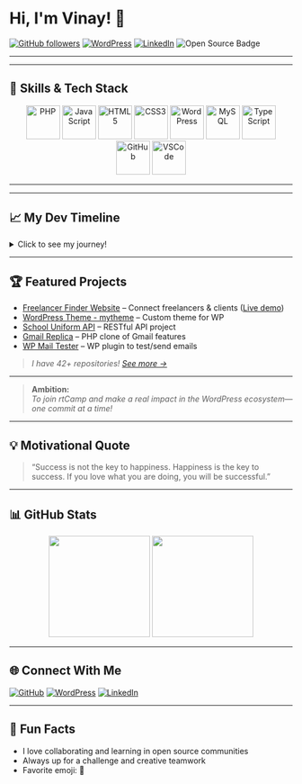 

# Hi, I'm Vinay! 👋

[![GitHub followers](https://img.shields.io/github/followers/vinay070403?style=social)](https://github.com/vinay070403?tab=followers)
[![WordPress](https://img.shields.io/badge/-WordPress%20Profile-21759b?logo=wordpress&logoColor=white)](https://profiles.wordpress.org/vinay070403)
[![LinkedIn](https://img.shields.io/badge/-LinkedIn-blue?logo=linkedin&logoColor=white)](https://www.linkedin.com/in/vinay070403/)
![Open Source Badge](https://img.shields.io/badge/I%20%E2%9D%A4%EF%B8%8F%20Open%20Source-blueviolet?style=for-the-badge)

---


---
## 🌟 Skills & Tech Stack

<p align="center">
  <img src="https://cdn.jsdelivr.net/gh/devicons/devicon/icons/php/php-original.svg" width="60" alt="PHP" title="PHP"/>
  <img src="https://cdn.jsdelivr.net/gh/devicons/devicon/icons/javascript/javascript-original.svg" width="60" alt="JavaScript" title="JavaScript"/>
  <img src="https://cdn.jsdelivr.net/gh/devicons/devicon/icons/html5/html5-original.svg" width="60" alt="HTML5" title="HTML5"/>
  <img src="https://cdn.jsdelivr.net/gh/devicons/devicon/icons/css3/css3-original.svg" width="60" alt="CSS3" title="CSS3"/>
  <img src="https://cdn.jsdelivr.net/gh/devicons/devicon/icons/wordpress/wordpress-original.svg" width="60" alt="WordPress" title="WordPress"/>
  <img src="https://cdn.jsdelivr.net/gh/devicons/devicon/icons/mysql/mysql-original.svg" width="60" alt="MySQL" title="MySQL"/>
  <img src="https://cdn.jsdelivr.net/gh/devicons/devicon/icons/typescript/typescript-original.svg" width="60" alt="TypeScript" title="TypeScript"/>
  <img src="https://cdn.jsdelivr.net/gh/devicons/devicon/icons/github/github-original.svg" width="60" alt="GitHub" title="GitHub"/>
  <img src="https://cdn.jsdelivr.net/gh/devicons/devicon/icons/vscode/vscode-original.svg" width="60" alt="VSCode" title="VSCode"/>
</p>

---

---

## 📈 My Dev Timeline

<details>
  <summary>Click to see my journey!</summary>
  <ul>
    <li><b>2022</b> – Started coding and explored web fundamentals</li>
    <li><b>2023</b> – Built my first WordPress theme, APIs, and freelance platform</li>
    <li><b>2024</b> – Advanced into plugin dev, REST APIs, teamwork & open source</li>
    <li><b>Now</b> – <b>rtCamp Preparation</b>: mastering WordPress, collaborating, and aiming for impact!</li>
    <li><b>Future</b> – Dreaming big, growing with rtCamp, and contributing to open source</li>
  </ul>
</details>

---

## 🏆 Featured Projects

- [Freelancer Finder Website](https://github.com/vinay070403/freelancer) – Connect freelancers & clients ([Live demo](https://freelancer-lac.vercel.app))
- [WordPress Theme - mytheme](https://github.com/vinay070403/mytheme) – Custom theme for WP
- [School Uniform API](https://github.com/vinay070403/school-uniform-api) – RESTful API project
- [Gmail Replica](https://github.com/vinay070403/gmail_replica) – PHP clone of Gmail features
- [WP Mail Tester](https://github.com/vinay070403/WP_Mail_Test) – WP plugin to test/send emails

> _I have 42+ repositories! [See more →](https://github.com/search?q=user:vinay070403&sort=stars&order=desc)_

---


> **Ambition:**  
> *To join rtCamp and make a real impact in the WordPress ecosystem—one commit at a time!*

---

## 💡 Motivational Quote

> “Success is not the key to happiness. Happiness is the key to success. If you love what you are doing, you will be successful.”

---

## 📊 GitHub Stats

<p align="center">
  <img src="https://github-readme-stats.vercel.app/api?username=vinay070403&show_icons=true&theme=radical" height="180"/>
  <img src="https://github-readme-streak-stats.herokuapp.com/?user=vinay070403&theme=radical" height="180"/>
</p>

---

## 🌐 Connect With Me

[![GitHub](https://img.shields.io/badge/GitHub-vinay070403-333?logo=github)](https://github.com/vinay070403)
[![WordPress](https://img.shields.io/badge/WordPress-vinay070403-21759b?logo=wordpress&logoColor=white)](https://profiles.wordpress.org/vinay070403)
[![LinkedIn](https://img.shields.io/badge/LinkedIn-vinay070403-blue?logo=linkedin&logoColor=white)](https://www.linkedin.com/in/vinay070403/)

---

## 🎉 Fun Facts

- I love collaborating and learning in open source communities
- Always up for a challenge and creative teamwork
- Favorite emoji: 🚀


<!--
✨ This README appears at the top of your GitHub profile! ✨
If you want to add more info, just let me know!
-->

